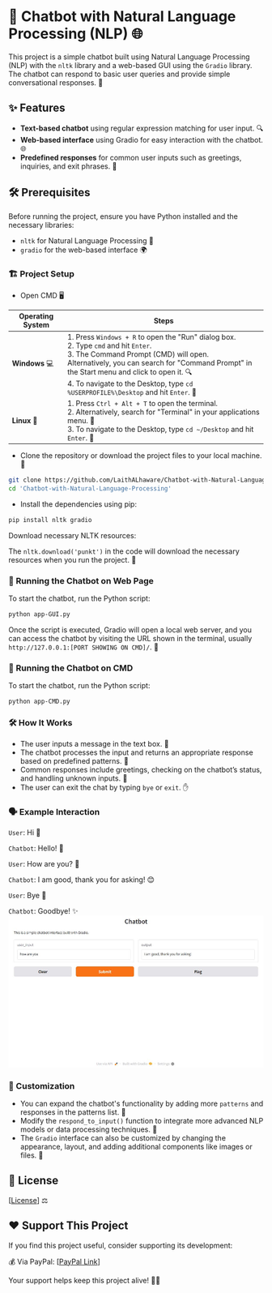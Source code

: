 # 🤖 Chatbot with Natural Language Processing (NLP) 🌐

This project is a simple chatbot built using Natural Language Processing (NLP) with the `nltk` library and a web-based GUI using the `Gradio` library. The chatbot can respond to basic user queries and provide simple conversational responses. 💬

## ✨ Features 

- **Text-based chatbot** using regular expression matching for user input. 🔍
- **Web-based interface** using Gradio for easy interaction with the chatbot. 🌐
- **Predefined responses** for common user inputs such as greetings, inquiries, and exit phrases. 👋

## 🛠️ Prerequisites 

Before running the project, ensure you have Python installed and the necessary libraries:

- `nltk` for Natural Language Processing 🧠
- `gradio` for the web-based interface 🌍

### 🏗️ Project Setup 

- Open CMD 🖥️


| **Operating System** | **Steps**                                                                                                                   |
|----------------------|-----------------------------------------------------------------------------------------------------------------------------|
| **Windows** 💻        | 1. Press `Windows + R` to open the "Run" dialog box. <br> 2. Type `cmd` and hit `Enter`. <br> 3. The Command Prompt (CMD) will open. <br> Alternatively, you can search for "Command Prompt" in the Start menu and click to open it. 🔍 <br> 4. To navigate to the Desktop, type `cd %USERPROFILE%\Desktop` and hit `Enter`. 📂        |
| **Linux** 🐧          | 1. Press `Ctrl + Alt + T` to open the terminal. <br> 2. Alternatively, search for "Terminal" in your applications menu. 💨 <br> 3. To navigate to the Desktop, type `cd ~/Desktop` and hit `Enter`. 📂        |



- Clone the repository or download the project files to your local machine. 📂
```bash
git clone https://github.com/LaithALhaware/Chatbot-with-Natural-Language-Processing.git
cd 'Chatbot-with-Natural-Language-Processing'
```

- Install the dependencies using pip:
```bash
pip install nltk gradio
```

Download necessary NLTK resources:

The `nltk.download('punkt')` in the code will download the necessary resources when you run the project. 🌱

### 🚀 Running the Chatbot on Web Page 
To start the chatbot, run the Python script:
```bash
python app-GUI.py
```
Once the script is executed, Gradio will open a local web server, and you can access the chatbot by visiting the URL shown in the terminal, usually `http://127.0.0.1:[PORT SHOWING ON CMD]/`. 🔗

### 🚀 Running the Chatbot on CMD 
To start the chatbot, run the Python script:
```bash
python app-CMD.py
```

### 🛠️ How It Works 
- The user inputs a message in the text box. 📝
- The chatbot processes the input and returns an appropriate response based on predefined patterns. 🔄
- Common responses include greetings, checking on the chatbot’s status, and handling unknown inputs. 🤔
- The user can exit the chat by typing `bye` or `exit`. ✋

### 🗣️ Example Interaction 
`User`: Hi 👋

`Chatbot`: Hello! 🤖


`User`: How are you? 🤔

`Chatbot`: I am good, thank you for asking! 😊


`User`: Bye 👋

`Chatbot`: Goodbye! ✨
![Image](Images/Example.JPG)

### 🎨 Customization 
- You can expand the chatbot's functionality by adding more `patterns` and responses in the patterns list. 📜
- Modify the `respond_to_input()` function to integrate more advanced NLP models or data processing techniques. 🧠
- The `Gradio` interface can also be customized by changing the appearance, layout, and adding additional components like images or files. 🎨


## 📝 License
[[License](LICENSE)] ⚖️



## ❤️ Support This Project
If you find this project useful, consider supporting its development:

💰 Via PayPal: [[PayPal Link](https://www.paypal.com/ncp/payment/KC9EETJDVZQHG)]

Your support helps keep this project alive! 🚀🔥
